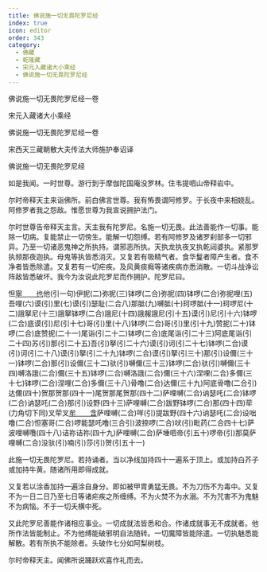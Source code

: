 ```yaml
---
title: 佛说施一切无畏陀罗尼经
index: true
icon: editor
order: 343
category:
  - 佛藏
  - 乾隆藏
  - 宋元入藏诸大小乘经
  - 佛说施一切无畏陀罗尼经
---
```


佛说施一切无畏陀罗尼经一卷  

宋元入藏诸大小乘经  

佛说施一切无畏陀罗尼经一卷  

宋西天三藏朝散大夫传法大师施护奉诏译  

佛说施一切无畏陀罗尼经  

如是我闻。一时世尊。游行到于摩伽陀国庵没罗林。住韦提呬山帝释岩中。  

尔时帝释天主来诣佛所。前白佛言世尊。我有怖畏谓阿修罗。于长夜中来相娆乱。阿修罗者我之怨敌。惟愿世尊为我宣说拥护法门。  

尔时世尊告帝释天主言。天主我有陀罗尼。名施一切无畏。此法善能作一切事。能除一切病。复能禁止一切傍生。能解一切怨缚。若有阿修罗及诸罗刹部多一切邪异。乃至一切诸恶鬼神之所执持。谓邪恶所执。天执龙执夜叉执乾闼婆执。紧那罗执频那夜迦执。母鬼等执皆悉消灭。又复若有吸精气者。食华鬘者障产生者。食不净者皆悉除遣。又复若有一切疟疾。及风黄痰癊等诸疾病亦悉消散。一切斗战诤讼阵敌皆悉破坏。我今为汝说此陀罗尼而作拥护。陀罗尼曰。  

怛[寧　　也](切身下同)他(引一句)伊抳(二)弥抳(三)钵啰(二合)弥抳(四)钵啰(二合)弥抳哩(五)吾哩(六)谟(引)里(七)谟(引)瑟耻(二合八)那胝(九)嚩胝(十)珂啰胝(十一)珂啰尼(十二)誐拏尼(十三)誐拏钵啰(二合)誐尼(十四)誐赧誐尼(引十五)谟(引)尼(引十六)钵啰(二合)底谟(引)尼(引十七)哥(引)里(十八)钵啰(二合)哥(引)里(引十九)赞抳(二十)钵啰(二合)底赞抳(二十一)尾诣(引二十二)钵啰(二合)底尾诣(引二十三)阿底尾诣(引二十四)苏(引)那(引二十五)吾(引)拏(引二十六)谟(引)诃(引二十七)钵啰(二合)谟(引)诃(引二十八)谟(引)拏(引二十九)钵啰(二合)谟(引)拏(引三十)那(引)设儞(三十一)钵啰(二合)那(引)设儞(三十二)驮(引)嚩儞(三十三)钵啰(二合)驮(引)嚩儞(三十四)嚩洛誐(二合)儞(三十五)钵啰(二合)嚩洛誐(二合)儞(三十六)涅哩(二合)多儞(三十七)钵啰(二合)涅哩(二合)多儞(三十八)骨噜(二合)达儞(三十九)阿底骨噜(二合引)达儞(四十)贺那贺那(四十一)尾贺那尾贺那(四十二)萨哩嚩(二合)讷瑟吒(二合)钵啰(二合)讷瑟吒(二合)那(引)设野(四十三)萨哩嚩(二合)跋野钵啰(二合)那(四十四)荦(力角切下同)叉荦叉[牟　　含](引四十五)萨哩嚩(二合)咩(引)提跋野(四十六)讷瑟吒(二合)设咄噜(二合)怛塞哥(二合)啰能瑟吒噜(三合引)波捺啰(二合)吠(引)毗药(二合四十七)萨波哩嚩囕(四十八)诘祢诘祢(四十九)萨哩嚩(二合)萨埵呬帝(引五十)啰帝(引)那莫萨哩嚩(二合)没驮(引)喃(引)莎(引)贺(引五十一)  

此施一切无畏陀罗尼。若持诵者。当以净线加持四十一遍系于顶上。或加持白芥子或加持牛黄。随诸所用即得成就。  

又复若以涂香加持一遍涂自身分。即如被甲胄勇猛无畏。不为刀伤不为毒中。又复不为一日二日乃至七日等诸疟疾之所缠缚。不为火焚不为水溺。不为咒害不为鬼魅不为病恼。不于一切夭横中死。  

又此陀罗尼善能作诸相应事业。一切成就法皆悉和合。作诸成就事无不成就者。他所作法皆能制止。不为他缚能破邪明自法随转。一切魔障皆能除遣。一切执魅悉能解散。若有所执不能除者。头破作七分如阿梨树枝。  

尔时帝释天主。闻佛所说踊跃欢喜作礼而去。  
